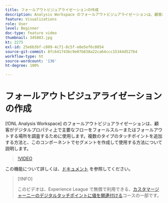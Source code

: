 ```yaml
---
title: フォールアウトビジュアライゼーションの作成
description: Analysis Workspace のフォールアウトビジュアライゼーションは、顧客がデジタルプロパティ上で主要なフローをフォールスルーまたはフォールアウトする場所を調査するために使用します。複数のタイプのタッチポイントを追加する方法と、このコンポーネントでセグメントを作成して使用する方法について説明します。
feature: Visualizations
role: User
level: Beginner
doc-type: feature video
thumbnail: 345883.jpg
kt: 2275
exl-id: 25e6b3bf-c809-4c71-8c5f-e0e5ef6c0054
source-git-commit: 8fc641743bc9e07b838a22ca64ccc15344d52764
workflow-type: ht
source-wordcount: '136'
ht-degree: 100%

---
```


# フォールアウトビジュアライゼーションの作成

[!DNL Analysis Workspace] のフォールアウトビジュアライゼーションは、顧客がデジタルプロパティ上で主要なフローをフォールスルーまたはフォールアウトする場所を調査するために使用します。複数のタイプのタッチポイントを追加する方法と、このコンポーネントでセグメントを作成して使用する方法について説明します。

>[!VIDEO](https://video.tv.adobe.com/v/345883/?quality=12&learn=on)

この機能について詳しくは、[ドキュメント](https://experienceleague.adobe.com/docs/analytics/analyze/analysis-workspace/visualizations/fallout/fallout-flow.html?lang=ja) を参照してください。

>[!INFO]
>
> このビデオは、Experience League で無償で利用できる、[カスタマージャーニーのデジタルタッチポイントに値を関連付ける](https://experienceleague.adobe.com/?recommended=Analytics-U-1-2020.2&amp;lang=ja)コースの一部です。
